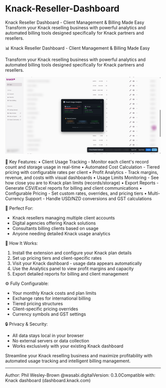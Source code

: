 # Knack-Reseller-Dashboard
 Knack Reseller Dashboard - Client Management &amp; Billing Made Easy    Transform your Knack reselling business with powerful analytics and automated billing tools designed specifically    for Knack partners and resellers.

📊 Knack Reseller Dashboard - Client Management & Billing Made Easy

  Transform your Knack reselling business with powerful analytics and automated billing tools designed specifically
   for Knack partners and resellers.

   ![SAcreenshot](Apps-Knack-DashBoard.png)

  🎯 Key Features:
  • Client Usage Tracking - Monitor each client's record count and storage usage in real-time
  • Automated Cost Calculation - Tiered pricing with configurable rates per client
  • Profit Analytics - Track margins, revenue, and costs with visual dashboards
  • Usage Limits Monitoring - See how close you are to Knack plan limits (records/storage)
  • Export Reports - Generate CSV/Excel reports for billing and client communications
  • Configurable Pricing - Set custom rates, overrides, and pricing tiers
  • Multi-Currency Support - Handle USD/NZD conversions and GST calculations

  💼 Perfect For:
  - Knack resellers managing multiple client accounts
  - Digital agencies offering Knack solutions
  - Consultants billing clients based on usage
  - Anyone needing detailed Knack usage analytics

  🚀 How It Works:
  1. Install the extension and configure your Knack plan details
  2. Set up pricing tiers and client-specific rates
  3. Visit your Knack dashboard - usage data appears automatically
  4. Use the Analytics panel to view profit margins and capacity
  5. Export detailed reports for billing and client management

  ⚙️ Fully Configurable:
  - Your monthly Knack costs and plan limits
  - Exchange rates for international billing
  - Tiered pricing structures
  - Client-specific pricing overrides
  - Currency symbols and GST settings

  🔒 Privacy & Security:
  - All data stays local in your browser
  - No external servers or data collection
  - Works exclusively with your existing Knack dashboard

  Streamline your Knack reselling business and maximize profitability with automated usage tracking and intelligent
   billing management.

  ---
  Author: Phil Wesley-Brown @wasabi.digitalVersion: 0.3.0Compatible with: Knack dashboard (dashboard.knack.com)
